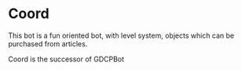# Coord

This bot is a fun oriented bot, with level system, objects which can be purchased from articles.

Coord is the successor of GDCPBot